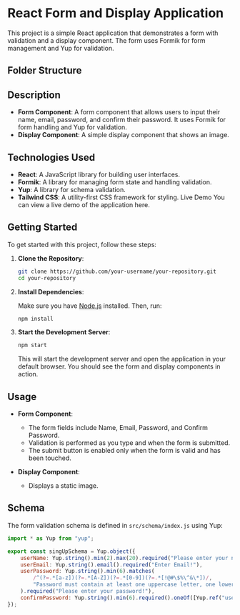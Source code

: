 # React Form and Display Application

This project is a simple React application that demonstrates a form with validation and a display component. The form uses Formik for form management and Yup for validation.

## Folder Structure


## Description

- **Form Component**: A form component that allows users to input their name, email, password, and confirm their password. It uses Formik for form handling and Yup for validation.
- **Display Component**: A simple display component that shows an image.

## Technologies Used

- **React**: A JavaScript library for building user interfaces.
- **Formik**: A library for managing form state and handling validation.
- **Yup**: A library for schema validation.
- **Tailwind CSS**: A utility-first CSS framework for styling.
Live Demo
You can view a live demo of the application here.
## Getting Started

To get started with this project, follow these steps:

1. **Clone the Repository**:

    ```bash
    git clone https://github.com/your-username/your-repository.git
    cd your-repository
    ```

2. **Install Dependencies**:

    Make sure you have [Node.js](https://nodejs.org/) installed. Then, run:

    ```bash
    npm install
    ```

3. **Start the Development Server**:

    ```bash
    npm start
    ```

    This will start the development server and open the application in your default browser. You should see the form and display components in action.

## Usage

- **Form Component**: 
  - The form fields include Name, Email, Password, and Confirm Password.
  - Validation is performed as you type and when the form is submitted.
  - The submit button is enabled only when the form is valid and has been touched.

- **Display Component**:
  - Displays a static image.

## Schema

The form validation schema is defined in `src/schema/index.js` using Yup:

```javascript
import * as Yup from "yup";

export const singUpSchema = Yup.object({
    userName: Yup.string().min(2).max(20).required("Please enter your name!"),
    userEmail: Yup.string().email().required("Enter Email!"),
    userPassword: Yup.string().min(6).matches(
        /^(?=.*[a-z])(?=.*[A-Z])(?=.*[0-9])(?=.*[!@#\$%\^&\*])/,
        "Password must contain at least one uppercase letter, one lowercase letter, one number, and one special character"
    ).required("Please enter your password!"),
    confirmPassword: Yup.string().min(6).required().oneOf([Yup.ref("userPassword"), null], "Passwords must match")
});
